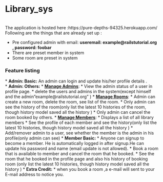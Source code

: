 # Library_sys
<title>CSC 517 - Project 1</title><br>
The application is hosted here :https://pure-depths-94325.herokuapp.com/  <br>
Following are the things that are already set up :
<ul>
<li>Pre configured admin with email: <b>useremail: example@railstutorial.org , password: foobar</b></li>
<li>There are preset member in system</li>
<li>Some room are preset in system</li>
</ul>
<h3>Feature listing</h3>
* <b>Admin: Basic:</b> An admin can login and update his/her profile details .<br/>
* <b> Admin: Others:</b>
  * <b><u>Manage Admins</u></b>: 
    * View the admin status of a user in profile page.
    * delete the users and admins in the system(except himself and the admin”example@railstutorial.org” )
     * <b><u>Manage Rooms</u></b>: 
    * Admin can create a new room, delete the room, see list of the room. 
    * Only admin can see the history of the room(only list the latest 10 histories of the room, though history model saved all the history )
    * Only admin can cancel the room booked by others. 
     * <b><u>Manage Members</u></b>: 
    * Displays a list of all library members 
    * See the profile of each member and see the history(only list the latest 10 histories, though history model saved all the history )
    * Add/remover admin to a user, see whether the member is the admin in his profile(only admin can see) 
  * <b>Member Basic:</b> 
  * Anyone can signup to become a member. He is automatically logged in after signup.He can update his password and name (email update is not allowed).
  * Book a room that is available to member and cancel the room that he booked.
 * See the room that he booked in the profile page and also his history of booking room (only list the latest 10 histories, though history model saved all the history )
* <b>Extra Credit:</b>
* when you book a room ,a e-mail will sent to your E-mail address to notice you.
